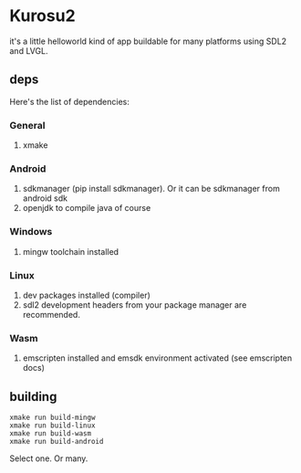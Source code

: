 # Kurosu2
it's a little helloworld kind of app
buildable for many platforms
using SDL2 and LVGL.

## deps
Here's the list of dependencies:

### General
1. xmake

### Android
1. sdkmanager (pip install sdkmanager). Or it can be sdkmanager from android sdk
1. openjdk to compile java of course

### Windows
1. mingw toolchain installed

### Linux
1. dev packages installed (compiler)
1. sdl2 development headers from your package manager are recommended.

### Wasm
1. emscripten installed and emsdk environment activated (see emscripten docs)

## building
```
xmake run build-mingw
xmake run build-linux
xmake run build-wasm
xmake run build-android
```
Select one. Or many.
